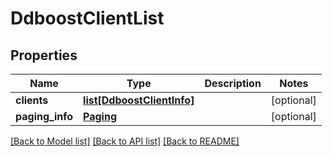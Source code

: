 # DdboostClientList

## Properties
Name | Type | Description | Notes
------------ | ------------- | ------------- | -------------
**clients** | [**list[DdboostClientInfo]**](DdboostClientInfo.md) |  | [optional] 
**paging_info** | [**Paging**](Paging.md) |  | [optional] 

[[Back to Model list]](../README.md#documentation-for-models) [[Back to API list]](../README.md#documentation-for-api-endpoints) [[Back to README]](../README.md)


